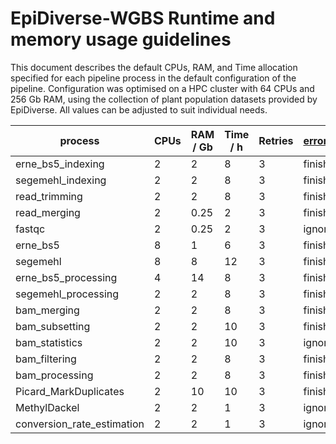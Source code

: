 # EpiDiverse-WGBS Runtime and memory usage guidelines
This document describes the default CPUs, RAM, and Time allocation specified for each pipeline process in the default configuration of the pipeline. Configuration was optimised on a HPC cluster with 64 CPUs and 256 Gb RAM, using the collection of plant population datasets provided by EpiDiverse. All values can be adjusted to suit individual needs.

|process|CPUs|RAM / Gb|Time / h|Retries|[errorStrategy](https://www.nextflow.io/docs/latest/process.html#errorstrategy)|
|-------|----|--------|--------|-------|-----------------|
|erne_bs5_indexing|2|2|8|3|finish|
|segemehl_indexing|2|2|8|3|finish|
|read_trimming|2|2|8|3|finish|
|read_merging|2|0.25|2|3|finish|
|fastqc|2|0.25|2|3|ignore|
|erne_bs5|8|1|6|3|finish|
|segemehl|8|8|12|3|finish|
|erne_bs5_processing|4|14|8|3|finish|
|segemehl_processing|2|2|8|3|finish|
|bam_merging|2|2|8|3|finish|
|bam_subsetting|2|2|10|3|finish|
|bam_statistics|2|2|10|3|ignore|
|bam_filtering|2|2|8|3|finish|
|bam_processing|2|2|8|3|finish|
|Picard_MarkDuplicates|2|10|10|3|finish|
|MethylDackel|2|2|1|3|ignore|
|conversion_rate_estimation|2|2|1|3|ignore|